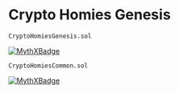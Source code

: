 # Crypto Homies Genesis

`CryptoHomiesGenesis.sol`

[![MythXBadge](https://badgen.net/https/api.mythx.io/v1/projects/e001f95c-3145-4bf9-a2c1-11dd3b932d07/badge/data?cache=300&icon=https://raw.githubusercontent.com/ConsenSys/mythx-github-badge/main/logo_white.svg)](https://docs.mythx.io/dashboard/github-badges)

`CryptoHomiesCommon.sol`

[![MythXBadge](https://badgen.net/https/api.mythx.io/v1/projects/e001f95c-3145-4bf9-a2c1-11dd3b932d07/badge/data?cache=300&icon=https://raw.githubusercontent.com/ConsenSys/mythx-github-badge/main/logo_white.svg)](https://docs.mythx.io/dashboard/github-badges)

